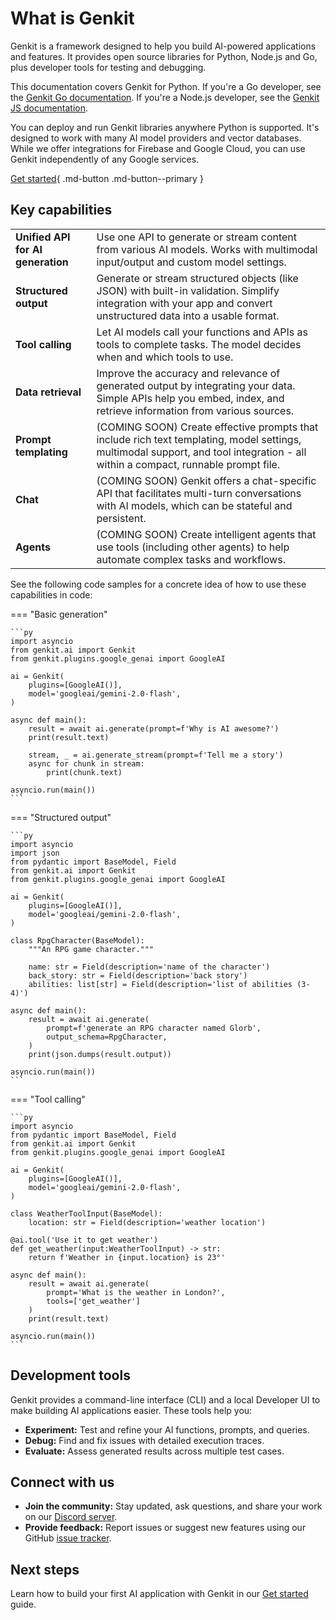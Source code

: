 # What is Genkit

Genkit is a framework designed to help you build AI-powered applications and features.
It provides open source libraries for Python, Node.js and Go, plus developer tools for testing
and debugging.

This documentation covers Genkit for Python.
If you're a Go developer, see the [Genkit Go documentation](https://firebase.google.com/docs/genkit-go/get-started-go).
If you're a Node.js developer, see the [Genkit JS documentation](https://firebase.google.com/docs/genkit).

You can deploy and run Genkit libraries anywhere Python is supported. It's designed to work with
many AI model providers and vector databases. While we offer integrations for Firebase and Google Cloud,
you can use Genkit independently of any Google services.

[Get started](./get-started.md){ .md-button .md-button--primary }

## Key capabilities

<table class="responsive key-functions">
<tr>
  <td><strong>Unified API for AI generation</strong></td>
  <td>Use one API to generate or stream content from various AI models. Works with multimodal input/output and custom model settings.</td>
</tr>
<tr>
  <td><strong>Structured output</strong></td>
  <td>Generate or stream structured objects (like JSON) with built-in validation. Simplify integration with your app and convert unstructured data into a usable format.</td>
</tr>
<tr>
  <td><strong>Tool calling</strong></td>
  <td>Let AI models call your functions and APIs as tools to complete tasks. The model decides when and which tools to use.</td>
</tr>
<tr>
  <td><strong>Data retrieval</strong></td>
  <td>Improve the accuracy and relevance of generated output by integrating your data. Simple APIs help you embed, index, and retrieve information from various sources.</td>
</tr>
<tr>
  <td><strong>Prompt templating</strong></td>
  <td>(COMING SOON) Create effective prompts that include rich text templating, model settings, multimodal support, and tool integration - all within a compact, runnable prompt file.</td>
</tr>
<tr>
  <td><strong>Chat</strong></td>
  <td>(COMING SOON) Genkit offers a chat-specific API that facilitates multi-turn conversations with AI models, which can be stateful and persistent.</td>
</tr>
<tr>
  <td><strong>Agents</strong></td>
  <td>(COMING SOON) Create intelligent agents that use tools (including other agents) to help automate complex tasks and workflows.</td>
</tr>
</table>

See the following code samples for a concrete idea of how to use these capabilities in code:

=== "Basic generation"

    ```py
    import asyncio
    from genkit.ai import Genkit
    from genkit.plugins.google_genai import GoogleAI

    ai = Genkit(
        plugins=[GoogleAI()],
        model='googleai/gemini-2.0-flash',
    )

    async def main():
        result = await ai.generate(prompt=f'Why is AI awesome?')
        print(result.text)

        stream, _ = ai.generate_stream(prompt=f'Tell me a story')
        async for chunk in stream:
            print(chunk.text)

    asyncio.run(main())
    ```

=== "Structured output"

    ```py
    import asyncio
    import json
    from pydantic import BaseModel, Field
    from genkit.ai import Genkit
    from genkit.plugins.google_genai import GoogleAI

    ai = Genkit(
        plugins=[GoogleAI()],
        model='googleai/gemini-2.0-flash',
    )

    class RpgCharacter(BaseModel):
        """An RPG game character."""

        name: str = Field(description='name of the character')
        back_story: str = Field(description='back story')
        abilities: list[str] = Field(description='list of abilities (3-4)')

    async def main():
        result = await ai.generate(
            prompt=f'generate an RPG character named Glorb',
            output_schema=RpgCharacter,
        )
        print(json.dumps(result.output))

    asyncio.run(main())
    ```

=== "Tool calling"

    ```py
    import asyncio
    from pydantic import BaseModel, Field
    from genkit.ai import Genkit
    from genkit.plugins.google_genai import GoogleAI

    ai = Genkit(
        plugins=[GoogleAI()],
        model='googleai/gemini-2.0-flash',
    )

    class WeatherToolInput(BaseModel):
        location: str = Field(description='weather location')

    @ai.tool('Use it to get weather')
    def get_weather(input:WeatherToolInput) -> str:
        return f'Weather in {input.location} is 23°'

    async def main():
        result = await ai.generate(
            prompt='What is the weather in London?',
            tools=['get_weather']
        )
        print(result.text)

    asyncio.run(main())
    ```

## Development tools

Genkit provides a command-line interface (CLI) and a local Developer UI to make building AI applications easier. These tools help you:

- **Experiment:** Test and refine your AI functions, prompts, and queries.
- **Debug:** Find and fix issues with detailed execution traces.
- **Evaluate:** Assess generated results across multiple test cases.

## Connect with us

- **Join the community:** Stay updated, ask questions, and share your work on our [Discord server](https://discord.gg/qXt5zzQKpc).
- **Provide feedback:** Report issues or suggest new features using our GitHub [issue tracker](https://github.com/firebase/genkit/issues).

## Next steps

Learn how to build your first AI application with Genkit in our [Get started](./get-started.md) guide.
